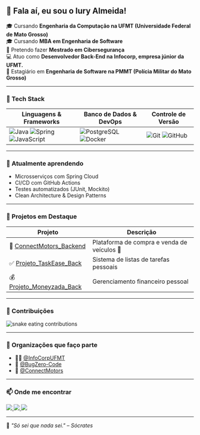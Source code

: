 ## 👋 Fala aí, eu sou o Iury Almeida!

🎓 Cursando **Engenharia da Computação na UFMT (Universidade Federal de Mato Grosso)**  
🎓 Cursando **MBA em Engenharia de Software**  
🔐 Pretendo fazer **Mestrado em Cibersegurança**  
💻 Atuo como **Desenvolvedor Back-End na Infocorp, empresa júnior da UFMT.**  
👮 Estagiário em **Engenharia de Software na PMMT (Polícia Militar do Mato Grosso)**  

---

### 🚀 Tech Stack

| Linguagens & Frameworks | Banco de Dados & DevOps | Controle de Versão |
|-------------------------|--------------------------|---------------------|
| ![Java](https://img.shields.io/badge/Java-ED8B00?style=for-the-badge&logo=java&logoColor=white) ![Spring](https://img.shields.io/badge/Spring-6DB33F?style=for-the-badge&logo=spring&logoColor=white) ![JavaScript](https://img.shields.io/badge/JavaScript-F7DF1E?style=for-the-badge&logo=javascript&logoColor=black) | ![PostgreSQL](https://img.shields.io/badge/PostgreSQL-316192?style=for-the-badge&logo=postgresql&logoColor=white) ![Docker](https://img.shields.io/badge/Docker-2496ED?style=for-the-badge&logo=docker&logoColor=white) | ![Git](https://img.shields.io/badge/Git-F05032?style=for-the-badge&logo=git&logoColor=white) ![GitHub](https://img.shields.io/badge/GitHub-181717?style=for-the-badge&logo=github&logoColor=white) |

---

### 🧠 Atualmente aprendendo

- Microsserviços com Spring Cloud  
- CI/CD com GitHub Actions  
- Testes automatizados (JUnit, Mockito)  
- Clean Architecture & Design Patterns  

---

### 📂 Projetos em Destaque

| Projeto | Descrição |
|--------|-----------|
| 🔧 [ConnectMotors_Backend](https://github.com/ConnectMotors/ConnectMotors_Backend) | Plataforma de compra e venda de veículos 🚗 |
| ✅ [Projeto_TaskEase_Back](https://github.com/IuryAlmeidaDev/Projeto_TaskEase_Back) | Sistema de listas de tarefas pessoais |
| 💰 [Projeto_Moneyzada_Back](https://github.com/BugZero-Code/MoneyZada_Backend) | Gerenciamento financeiro pessoal |

---

### 🐍 Contribuições

<picture>
  <source media="(prefers-color-scheme: dark)" srcset="https://github.com/IuryAlmeidaDev/IuryAlmeidaDev/blob/output/github-contribution-grid-snake-dark.svg" />
  <img alt="snake eating contributions" src="https://github.com/IuryAlmeidaDev/IuryAlmeidaDev/blob/output/github-contribution-grid-snake.svg" />
</picture>

---

### 🏢 Organizações que faço parte

- 👨‍💻 [@InfoCorpUFMT](https://github.com/InfoCorpUFMT)
- 🐞 [@BugZero-Code](https://github.com/BugZero-Code)
- 🚗 [@ConnectMotors](https://github.com/ConnectMotors)

---

### 📫 Onde me encontrar

<a href="https://www.linkedin.com/in/iury-almeida/" target="_blank">
  <img src="https://img.shields.io/badge/LinkedIn-0077B5?style=flat&logo=linkedin&logoColor=white" />
</a>
<a href="mailto:iury.colombo@gmail.com" target="_blank">
  <img src="https://img.shields.io/badge/Gmail-D14836?style=flat&logo=gmail&logoColor=white" />
</a>
<a href="https://www.instagram.com/iuryyalmeida/" target="_blank">
  <img src="https://img.shields.io/badge/Instagram-E4405F?style=flat&logo=instagram&logoColor=white" />
</a>

---
 
📜 _"Só sei que nada sei." – Sócrates_
